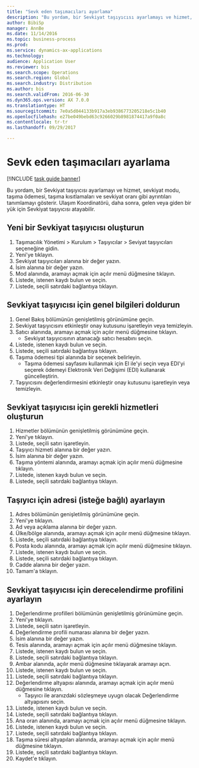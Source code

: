 ```yaml
--- 
title: "Sevk eden taşımacıları ayarlama"
description: "Bu yordam, bir Sevkiyat taşıyıcısı ayarlamayı ve hizmet, sevkiyat modu, taşıma ödemesi, taşıma kısıtlamaları ve sevkiyat oranı gibi ayrıntıları tanımlamayı gösterir."
author: BibiSp
manager: AnnBe
ms.date: 11/14/2016
ms.topic: business-process
ms.prod: 
ms.service: dynamics-ax-applications
ms.technology: 
audience: Application User
ms.reviewer: bis
ms.search.scope: Operations
ms.search.region: Global
ms.search.industry: Distribution
ms.author: bis
ms.search.validFrom: 2016-06-30
ms.dyn365.ops.version: AX 7.0.0
ms.translationtype: HT
ms.sourcegitcommit: 7e0a5d044133b917a3eb9386773205218e5c1b40
ms.openlocfilehash: e27be049bebd63c9266029b8981874417a9f0a8c
ms.contentlocale: tr-tr
ms.lasthandoff: 09/29/2017

---
```

# <a name="set-up-shipping-carriers"></a>Sevk eden taşımacıları ayarlama

[!INCLUDE [task guide banner](../../includes/task-guide-banner.md)]

Bu yordam, bir Sevkiyat taşıyıcısı ayarlamayı ve hizmet, sevkiyat modu, taşıma ödemesi, taşıma kısıtlamaları ve sevkiyat oranı gibi ayrıntıları tanımlamayı gösterir. Ulaşım Koordinatörü, daha sonra, gelen veya giden bir yük için Sevkiyat taşıyıcısı atayabilir.


## <a name="create-a-new-shipping-carrier"></a>Yeni bir Sevkiyat taşıyıcısı oluşturun
1. Taşımacılık Yönetimi > Kurulum > Taşıyıcılar > Seviyat taşıyıcıları seçeneğine gidin.
2. Yeni'ye tıklayın.
3. Sevkiyat taşıyıcıları alanına bir değer yazın.
4. İsim alanına bir değer yazın.
5. Mod alanında, aramayı açmak için açılır menü düğmesine tıklayın.
6. Listede, istenen kaydı bulun ve seçin.
7. Listede, seçili satırdaki bağlantıya tıklayın.

## <a name="fill-in-the-general-information-for-the-shipping-carrier"></a>Sevkiyat taşıyıcısı için genel bilgileri doldurun
1. Genel Bakış bölümünün genişletilmiş görünümüne geçin.
2. Sevkiyat taşıyıcısını etkinleştir onay kutusunu işaretleyin veya temizleyin.
3. Satıcı alanında, aramayı açmak için açılır menü düğmesine tıklayın.
    * Sevkiyat taşıyıcısının atanacağı satıcı hesabını seçin.  
4. Listede, istenen kaydı bulun ve seçin.
5. Listede, seçili satırdaki bağlantıya tıklayın.
6. Taşıma ödemesi tipi alanında bir seçenek belirleyin.
    * Taşıma ödemesi sayfasını kullanmak için El ile'yi seçin veya EDI'yi seçerek ödemeyi Elektronik Veri Değişimi (EDI) kullanarak güncelleştirin.  
7. Taşıyıcısını değerlendirmesini etkinleştir onay kutusunu işaretleyin veya temizleyin.

## <a name="create-the-necessary-services-for-the-shipping-carrier"></a>Sevkiyat taşıyıcısı için gerekli hizmetleri oluşturun
1. Hizmetler bölümünün genişletilmiş görünümüne geçin.
2. Yeni'ye tıklayın.
3. Listede, seçili satırı işaretleyin.
4. Taşıyıcı hizmeti alanına bir değer yazın.
5. İsim alanına bir değer yazın.
6. Taşıma yöntemi alanında, aramayı açmak için açılır menü düğmesine tıklayın.
7. Listede, istenen kaydı bulun ve seçin.
8. Listede, seçili satırdaki bağlantıya tıklayın.

## <a name="set-up-the-address-for-the-carrier-optional"></a>Taşıyıcı için adresi (isteğe bağlı) ayarlayın
1. Adres bölümünün genişletilmiş görünümüne geçin.
2. Yeni'ye tıklayın.
3. Ad veya açıklama alanına bir değer yazın.
4. Ülke/bölge alanında, aramayı açmak için açılır menü düğmesine tıklayın.
5. Listede, seçili satırdaki bağlantıya tıklayın.
6. Posta kodu alanında, aramayı açmak için açılır menü düğmesine tıklayın.
7. Listede, istenen kaydı bulun ve seçin.
8. Listede, seçili satırdaki bağlantıya tıklayın.
9. Cadde alanına bir değer yazın.
10. Tamam'a tıklayın.

## <a name="set-up-the-rating-profile-for-the-shipping-carrier"></a>Sevkiyat taşıyıcısı için derecelendirme profilini ayarlayın
1. Değerlendirme profilleri bölümünün genişletilmiş görünümüne geçin.
2. Yeni'ye tıklayın.
3. Listede, seçili satırı işaretleyin.
4. Değerlendirme profili numarası alanına bir değer yazın.
5. İsim alanına bir değer yazın.
6. Tesis alanında, aramayı açmak için açılır menü düğmesine tıklayın.
7. Listede, istenen kaydı bulun ve seçin.
8. Listede, seçili satırdaki bağlantıya tıklayın.
9. Ambar alanında, açılır menü düğmesine tıklayarak aramayı açın.
10. Listede, istenen kaydı bulun ve seçin.
11. Listede, seçili satırdaki bağlantıya tıklayın.
12. Değerlendirme altyapısı alanında, aramayı açmak için açılır menü düğmesine tıklayın.
    * Taşıyıcı ile aranızdaki sözleşmeye uyugn olacak Değerlendirme altyapısını seçin.  
13. Listede, istenen kaydı bulun ve seçin.
14. Listede, seçili satırdaki bağlantıya tıklayın.
15. Ana oran alanında, aramayı açmak için açılır menü düğmesine tıklayın.
16. Listede, istenen kaydı bulun ve seçin.
17. Listede, seçili satırdaki bağlantıya tıklayın.
18. Taşıma süresi altyapıları alanında, aramayı açmak için açılır menü düğmesine tıklayın.
19. Listede, seçili satırdaki bağlantıya tıklayın.
20. Kaydet'e tıklayın.


